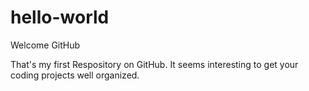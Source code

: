 hello-world
===========

Welcome GitHub


That's my first Respository on GitHub. It seems interesting to get your coding projects well organized.
